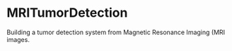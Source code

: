 # MRITumorDetection

Building a tumor detection system from Magnetic Resonance Imaging (MRI images.
